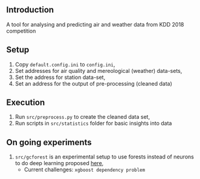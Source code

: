 ## Introduction

A tool for analysing and predicting air and weather data from KDD 2018 competition

## Setup

1. Copy `default.config.ini` to `config.ini`,
2. Set addresses for air quality and mereological (weather) data-sets,
3. Set the address for station data-set,
4. Set an address for the output of pre-processing (cleaned data)

## Execution

1. Run `src/preprocess.py` to create the cleaned data set,
2. Run scripts in `src/statistics` folder for basic insights into data

## On going experiments

1. `src/gcforest` is an experimental setup to use forests instead of neurons
to do deep learning proposed [here](https://arxiv.org/abs/1702.08835),
    * Current challenges: `xgboost dependency problem`
